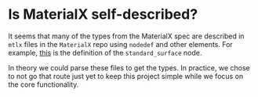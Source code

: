 # Is MaterialX self-described?

It seems that many of the types from the MaterialX spec are described
in `mtlx` files in the `MaterialX` repo
using `nodedef` and other elements.
For example, [this](https://github.com/AcademySoftwareFoundation/MaterialX/blob/7f41da2bb5c950be6b9ee84070994c9d8fc32685/libraries/bxdf/standard_surface.mtlx)
is the definition of the `standard_surface` node.

In theory we could parse these files to get the types.
In practice, we chose to not go that route just yet
to keep this project simple while we focus on the core functionality.
